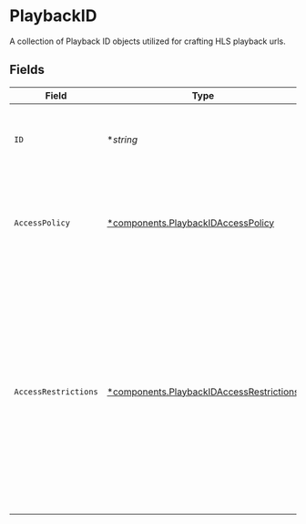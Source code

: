 # PlaybackID

A collection of Playback ID objects utilized for crafting HLS playback urls.


## Fields

| Field                                                                                                                                                                              | Type                                                                                                                                                                               | Required                                                                                                                                                                           | Description                                                                                                                                                                        | Example                                                                                                                                                                            |
| ---------------------------------------------------------------------------------------------------------------------------------------------------------------------------------- | ---------------------------------------------------------------------------------------------------------------------------------------------------------------------------------- | ---------------------------------------------------------------------------------------------------------------------------------------------------------------------------------- | ---------------------------------------------------------------------------------------------------------------------------------------------------------------------------------- | ---------------------------------------------------------------------------------------------------------------------------------------------------------------------------------- |
| `ID`                                                                                                                                                                               | **string*                                                                                                                                                                          | :heavy_minus_sign:                                                                                                                                                                 | A unique identifier is generated by FastPix for the playbacks.                                                                                                                     | 6ta85f64-5717-4562-b3fc-2c963f66afa6                                                                                                                                               |
| `AccessPolicy`                                                                                                                                                                     | [*components.PlaybackIDAccessPolicy](../../models/components/playbackidaccesspolicy.md)                                                                                            | :heavy_minus_sign:                                                                                                                                                                 | Determines if access to the streamed content is kept private or available to all.                                                                                                  | public                                                                                                                                                                             |
| `AccessRestrictions`                                                                                                                                                               | [*components.PlaybackIDAccessRestrictions](../../models/components/playbackidaccessrestrictions.md)                                                                                | :heavy_minus_sign:                                                                                                                                                                 | Controls access based on domains and user agents. Defines a default policy (either "allow" or "deny") and provides lists for explicitly allowed or denied domains and user agents. |                                                                                                                                                                                    |